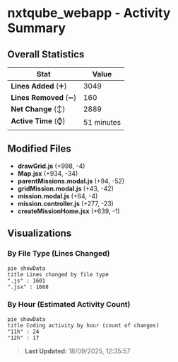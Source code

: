 # nxtqube_webapp - Activity Summary 

## Overall Statistics

| Stat                   | Value                                                             |
| ---------------------- | ----------------------------------------------------------------- |
| **Lines Added** (➕)   | 3049                                          |
| **Lines Removed** (➖) | 160                                        |
| **Net Change** (↕)    | 2889                |
| **Active Time** (⌚)   | 51 minutes |


## Modified Files
- **drawGrid.js** (+998, -4)
- **Map.jsx** (+934, -34)
- **parentMissions.modal.js** (+94, -52)
- **gridMission.modal.js** (+43, -42)
- **mission.modal.js** (+64, -4)
- **mission.controller.js** (+277, -23)
- **createMissionHome.jsx** (+639, -1)

## Visualizations

### By File Type (Lines Changed)

```mermaid
pie showData
title Lines changed by file type
".js" : 1601
".jsx" : 1608
```

### By Hour (Estimated Activity Count)

```mermaid
pie showData
title Coding activity by hour (count of changes)
"11h" : 24
"12h" : 17
```


> **Last Updated:** 18/09/2025, 12:35:57